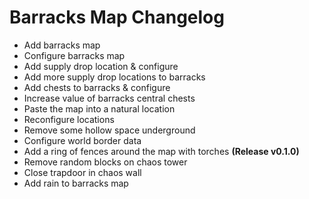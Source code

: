 # Barracks Map Changelog
- Add barracks map
- Configure barracks map
- Add supply drop location & configure
- Add more supply drop locations to barracks
- Add chests to barracks & configure
- Increase value of barracks central chests
- Paste the map into a natural location
- Reconfigure locations
- Remove some hollow space underground
- Configure world border data
- Add a ring of fences around the map with torches **(Release v0.1.0)**
- Remove random blocks on chaos tower
- Close trapdoor in chaos wall
- Add rain to barracks map

